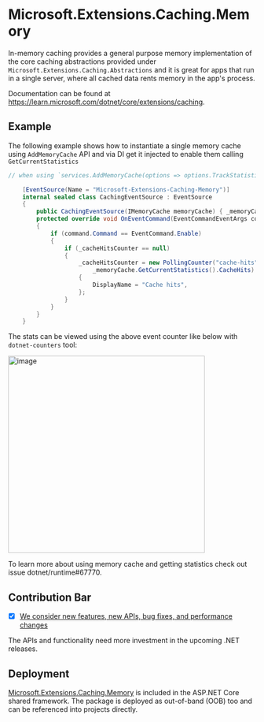 # Microsoft.Extensions.Caching.Memory

In-memory caching provides a general purpose memory implementation of the core caching abstractions provided under `Microsoft.Extensions.Caching.Abstractions` and it is great for apps that run in a single server, where all cached data rents memory in the app's process.

Documentation can be found at https://learn.microsoft.com/dotnet/core/extensions/caching.

## Example

The following example shows how to instantiate a single memory cache using `AddMemoryCache` API and via DI get it injected to enable them calling `GetCurrentStatistics`

```c#
// when using `services.AddMemoryCache(options => options.TrackStatistics = true);` to instantiate

    [EventSource(Name = "Microsoft-Extensions-Caching-Memory")]
    internal sealed class CachingEventSource : EventSource
    {
        public CachingEventSource(IMemoryCache memoryCache) { _memoryCache = memoryCache; }
        protected override void OnEventCommand(EventCommandEventArgs command)
        {
            if (command.Command == EventCommand.Enable)
            {
                if (_cacheHitsCounter == null)
                {
                    _cacheHitsCounter = new PollingCounter("cache-hits", this, () =>
                        _memoryCache.GetCurrentStatistics().CacheHits)
                    {
                        DisplayName = "Cache hits",
                    };
                }
            }
        }
    }
```

The stats can be viewed using the above event counter like below with `dotnet-counters` tool:

<img width="400" alt="image" src="https://user-images.githubusercontent.com/5897654/156053460-46db5070-04b0-478c-9013-ab0298a7b1ec.png">

To learn more about using memory cache and getting statistics check out issue dotnet/runtime#67770.

## Contribution Bar
- [x] [We consider new features, new APIs, bug fixes, and performance changes](/src/libraries/README.md#primary-bar)

The APIs and functionality need more investment in the upcoming .NET releases.

## Deployment
[Microsoft.Extensions.Caching.Memory](https://www.nuget.org/packages/Microsoft.Extensions.Caching.Memory) is included in the ASP.NET Core shared framework. The package is deployed as out-of-band (OOB) too and can be referenced into projects directly.